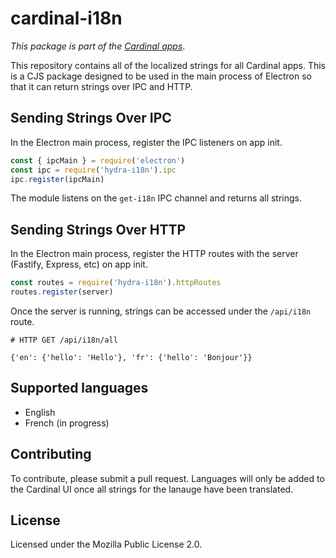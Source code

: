 # cardinal-i18n

*This package is part of the [Cardinal apps](https://cardinalapps.xyz)*.

This repository contains all of the localized strings for all Cardinal apps. This
is a CJS package designed to be used in the main process of Electron so that it
can return strings over IPC and HTTP.

## Sending Strings Over IPC

In the Electron main process, register the IPC listeners on app init.

```javascript
const { ipcMain } = require('electron')
const ipc = require('hydra-i18n').ipc
ipc.register(ipcMain)
```

The module listens on the `get-i18n` IPC channel and returns all strings.

## Sending Strings Over HTTP

In the Electron main process, register the HTTP routes with the server (Fastify,
Express, etc) on app init.

```javascript
const routes = require('hydra-i18n').httpRoutes
routes.register(server)
```

Once the server is running, strings can be accessed under the `/api/i18n` route.

```
# HTTP GET /api/i18n/all

{'en': {'hello': 'Hello'}, 'fr': {'hello': 'Bonjour'}}
```

## Supported languages

- English
- French (in progress)

## Contributing

To contribute, please submit a pull request. Languages will only be added to the
Cardinal UI once all strings for the lanauge have been translated.

## License

Licensed under the Mozilla Public License 2.0.